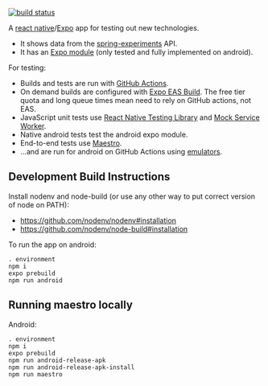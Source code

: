 [![build status](https://github.com/jg210/expo-experiments/actions/workflows/checks.yml/badge.svg)](https://github.com/jg210/expo-experiments/actions/workflows/checks.yml)

A [react native](https://reactnative.dev/)/[Expo](https://expo.dev/) app for testing out new technologies.

* It shows data from the [spring-experiments](https://github.com/jg210/spring-experiments) API.
* It has an [Expo module](https://docs.expo.dev/modules/overview/) (only tested and fully implemented on android).

For testing:

* Builds and tests are run with [GitHub Actions](https://github.com/jg210/expo-experiments/actions).
* On demand builds are configured with [Expo EAS Build](https://docs.expo.dev/build/introduction/). The free tier quota and long queue times mean need to rely on GitHub actions, not EAS.
* JavaScript unit tests use [React Native Testing Library](https://github.com/callstack/react-native-testing-library) and [Mock Service Worker](https://mswjs.io/).
* Native android tests test the android expo module.
* End-to-end tests use [Maestro](https://www.maestro.dev/).
* ...and are run for android on GitHub Actions using [emulators](https://github.com/marketplace/actions/android-emulator-runner).

## Development Build Instructions

Install nodenv and node-build (or use any other way to put correct version of node on PATH):

* https://github.com/nodenv/nodenv#installation
* https://github.com/nodenv/node-build#installation

To run the app on android:

```
. environment
npm i
expo prebuild
npm run android
```

## Running maestro locally

Android:

```
. environment
npm i
expo prebuild
npm run android-release-apk
npm run android-release-apk-install
npm run maestro
```
